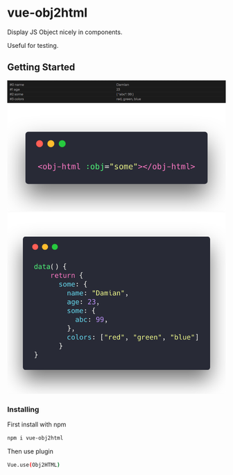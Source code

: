 # vue-obj2html

Display JS Object nicely in components.

Useful for testing.

## Getting Started

![demo](demo.png?raw=true)
![html](html.png?raw=true)
![js](js.png?raw=true)

### Installing

First install with npm
```sh
npm i vue-obj2html
```

Then use plugin

```sh
Vue.use(Obj2HTML)
```
